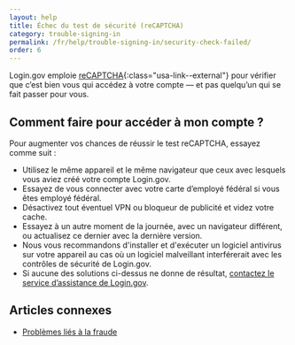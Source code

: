 ```yaml
---
layout: help
title: Échec du test de sécurité (reCAPTCHA)
category: trouble-signing-in
permalink: /fr/help/trouble-signing-in/security-check-failed/
order: 6
---
```


Login.gov emploie [reCAPTCHA](https://cloud.google.com/security/products/recaptcha?hl=fr){:class="usa-link--external"} pour vérifier que c’est bien vous qui accédez à votre compte — et pas quelqu’un qui se fait passer pour vous.

## Comment faire pour accéder à mon compte ?

Pour augmenter vos chances de réussir le test reCAPTCHA, essayez comme suit :

- Utilisez le même appareil et le même navigateur que ceux avec lesquels vous aviez créé votre compte Login.gov.
- Essayez de vous connecter avec votre carte d’employé fédéral si vous êtes employé fédéral.
- Désactivez tout éventuel VPN ou bloqueur de publicité et videz votre cache.
- Essayez à un autre moment de la journée, avec un navigateur différent, ou actualisez ce dernier avec la dernière version.
- Nous vous recommandons d'installer et d'exécuter un logiciel antivirus sur votre appareil au cas où un logiciel malveillant interférerait avec les contrôles de sécurité de Login.gov.
- Si aucune des solutions ci-dessus ne donne de résultat, [contactez le service d’assistance de Login.gov](/fr/contact/).

## Articles connexes

* [Problèmes liés à la fraude](#)
